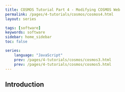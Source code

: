 ```yaml
---
title: COSMOS Tutorial Part 4 - Modifying COSMOS Web
permalink: /pages/4-tutorials/cosmos/cosmos4.html
layout: series

tags: [software]
keywords: software
sidebar: home_sidebar
toc: false

series:
    language: "JavaScript"
    prev: /pages/4-tutorials/cosmos/cosmos3.html
    prev: /pages/4-tutorials/cosmos/cosmos5.html
---
```



## Introduction
